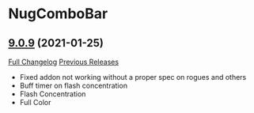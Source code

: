 # NugComboBar

## [9.0.9](https://github.com/rgd87/NugComboBar/tree/9.0.9) (2021-01-25)
[Full Changelog](https://github.com/rgd87/NugComboBar/compare/9.0.8...9.0.9) [Previous Releases](https://github.com/rgd87/NugComboBar/releases)

- Fixed addon not working without a proper spec on rogues and others  
- Buff timer on flash concentration  
- Flash Concentration  
- Full Color  
